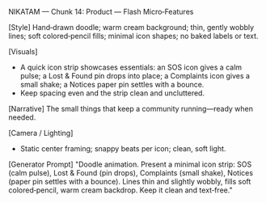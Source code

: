 NIKATAM — Chunk 14: Product — Flash Micro‑Features

[Style]
Hand‑drawn doodle; warm cream background; thin, gently wobbly lines; soft colored‑pencil fills; minimal icon shapes; no baked labels or text.

[Visuals]
- A quick icon strip showcases essentials: an SOS icon gives a calm pulse; a Lost & Found pin drops into place; a Complaints icon gives a small shake; a Notices paper pin settles with a bounce.
- Keep spacing even and the strip clean and uncluttered.

[Narrative]
The small things that keep a community running—ready when needed.

[Camera / Lighting]
- Static center framing; snappy beats per icon; clean, soft light.

[Generator Prompt]
"Doodle animation. Present a minimal icon strip: SOS (calm pulse), Lost & Found (pin drops), Complaints (small shake), Notices (paper pin settles with a bounce). Lines thin and slightly wobbly, fills soft colored‑pencil, warm cream backdrop. Keep it clean and text‑free."

 
